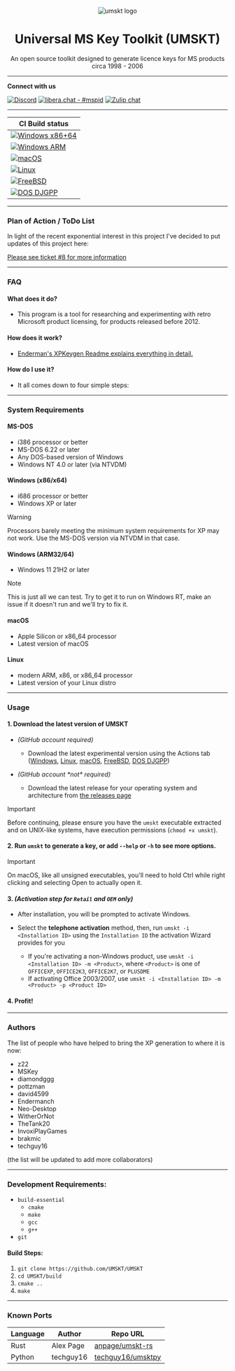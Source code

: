 <p align="center"><img src="https://avatars.githubusercontent.com/u/135211890?s=128&c=0" alt="umskt logo"/></p>

<h1 align="center"><b>U</b>niversal <b>MS</b> <b>K</b>ey <b>T</b>oolkit (UMSKT)</h1>

<p align="center">An open source toolkit designed to generate licence keys for MS products circa 1998 - 2006</p>
<hr />

**Connect with us**

[![Discord](https://img.shields.io/discord/1154155510887620729?label=discord&color=%235865F2)](https://discord.gg/PpBSpuphWM)
[![libera.chat - #mspid](https://img.shields.io/badge/libera.chat-%23mspid-brightgreen)](https://web.libera.chat/gamja/?nick=Guest?#mspid)
[![Zulip chat](https://img.shields.io/badge/zulip-join_chat-brightgreen.svg)](https://umskt.zulipchat.com)

----

| CI Build status |
| ------------ |
| [![Windows x86+64](https://github.com/UMSKT/UMSKT/actions/workflows/windows-x86-x64.yml/badge.svg)](../../actions/workflows/windows-x86-x64.yml) |
| [![Windows ARM](https://github.com/UMSKT/UMSKT/actions/workflows/windows-arm.yml/badge.svg)](../../actions/workflows/windows-arm.yml) |
| [![macOS](https://github.com/UMSKT/UMSKT/actions/workflows/macos.yml/badge.svg)](../../actions/workflows/macos.yml) |
| [![Linux](https://github.com/UMSKT/UMSKT/actions/workflows/linux.yml/badge.svg)](../../actions/workflows/linux.yml) |
| [![FreeBSD](https://github.com/UMSKT/UMSKT/actions/workflows/freebsd.yml/badge.svg)](../../actions/workflows/freebsd.yml) |
| [![DOS DJGPP](https://github.com/UMSKT/UMSKT/actions/workflows/dos-djgpp.yml/badge.svg)](../../actions/workflows/dos-djgpp.yml) |

------

### Plan of Action / ToDo List

In light of the recent exponential interest in this project I've decided to put updates of this project here:

[Please see ticket #8 for more information](https://github.com/UMSKT/UMSKT/issues/8)

------

### **FAQ**

#### **What does it do?**

* This program is a tool for researching and experimenting with retro Microsoft product licensing, for products released before 2012.

#### **How does it work?**

* [Enderman's XPKeygen Readme explains everything in detail.](https://github.com/Endermanch/XPKeygen)

#### **How do I use it?**

* It all comes down to four simple steps:

------

### System Requirements
#### MS-DOS
* i386 processor or better
* MS-DOS 6.22 or later
* Any DOS-based version of Windows
* Windows NT 4.0 or later (via NTVDM)
#### Windows (x86/x64)
* i686 processor or better
* Windows XP or later

> [!WARNING]
> Processors barely meeting the minimum system requirements for XP may not work. Use the MS-DOS version via NTVDM in that case.

#### Windows (ARM32/64)
* Windows 11 21H2 or later

> [!NOTE]
> This is just all we can test. Try to get it to run on Windows RT, make an issue if it doesn't run and we'll try to fix it.
#### macOS
* Apple Silicon or x86_64 processor
* Latest version of macOS
#### Linux
* modern ARM, x86, or x86_64 processor
* Latest version of your Linux distro

------

### **Usage**
#### 1. Download the latest version of UMSKT

* *(GitHub account required)*
    * Download the latest experimental version using the Actions tab ([Windows](../../actions/workflows/windows.yml?query=branch%3Amaster+is%3Asuccess), [Linux](../../actions/workflows/linux.yml?query=branch%3Amaster+is%3Asuccess), [macOS](../../actions/workflows/macos.yml?query=branch%3Amaster+is%3Asuccess), [FreeBSD](../../actions/workflows/freebsd.yml?query=branch%3Amaster+is%3Asuccess), [DOS DJGPP](../../actions/workflows/dos-djgpp.yml?query=branch%3Amaster+is%3Asuccess))


* *(GitHub account \*not\* required)*
    * Download the latest release for your operating system and architecture from [the releases page](../../releases)

> [!IMPORTANT]
> Before continuing, please ensure you have the `umskt` executable extracted and on UNIX-like systems, have execution permissions (`chmod +x umskt`).

#### 2. Run `umskt` to generate a key, or add `--help` or `-h` to see more options.
> [!IMPORTANT]
> On macOS, like all unsigned executables, you'll need to hold Ctrl while right clicking and selecting Open to actually open it.

#### 3. *(Activation step for `Retail` and `OEM` only)*
* After installation, you will be prompted to activate Windows.


* Select the **telephone activation** method, then, run `umskt -i <Installation ID>` using the `Installation ID` the activation Wizard provides for you
   * If you're activating a non-Windows product, use `umskt -i <Installation ID> -m <Product>`, where `<Product>` is one of `OFFICEXP`, `OFFICE2K3`, `OFFICE2K7`, or `PLUSDME`
   * If activating Office 2003/2007, use `umskt -i <Installation ID> -m <Product> -p <Product ID>`

#### 4. Profit!


------


### Authors
The list of people who have helped to bring the XP generation to where it is now:
* z22
* MSKey
* diamondggg
* pottzman
* david4599
* Endermanch
* Neo-Desktop
* WitherOrNot
* TheTank20
* InvoxiPlayGames
* brakmic
* techguy16

(the list will be updated to add more collaborators)

------

### **Development Requirements:**

* `build-essential`
  * `cmake`
  * `make`
  * `gcc`
  * `g++`
* `git`

#### Build Steps:

1. `git clone https://github.com/UMSKT/UMSKT`
2. `cd UMSKT/build`
3. `cmake ..`
4. `make`


-----

### **Known Ports**

| Language | Author    | Repo URL                                                  |
|----------|-----------|-----------------------------------------------------------|
| Rust     | Alex Page | [anpage/umskt-rs](https://github.com/anpage/umskt-rs)     |
| Python   | techguy16 | [techguy16/umsktpy](https://github.com/techguy16/umsktpy) |

